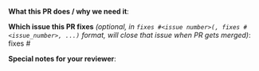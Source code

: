 <!--  Thanks for sending a pull request!  Here are some tips for you:
1. If this is your first time, read our contributor guidelines https://github.com/kubernetes/community/blob/main/contributors/guide/pull-requests.md#the-pull-request-submit-process and developer guide https://github.com/kubernetes/community/blob/main/contributors/devel/development.md
2. If you want *faster* PR reviews, read how: https://github.com/kubernetes/community/blob/main/contributors/guide/pull-requests.md#best-practices-for-faster-reviews
3. Follow the instructions for writing a release note: https://github.com/kubernetes/community/blob/main/contributors/guide/release-notes.md
-->

**What this PR does / why we need it**:

**Which issue this PR fixes** *(optional, in `fixes #<issue number>(, fixes #<issue_number>, ...)` format, will close that issue when PR gets merged)*: fixes #

**Special notes for your reviewer**:

